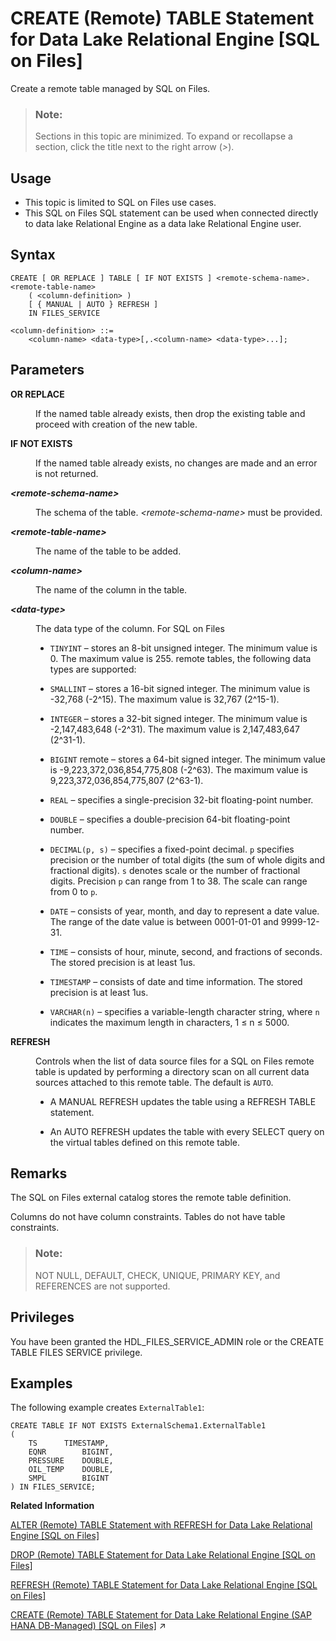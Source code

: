 <!-- loiobeffc07c515540088d372197c9eee191 -->

# CREATE \(Remote\) TABLE Statement for Data Lake Relational Engine \[SQL on Files\]

Create a remote table managed by SQL on Files.



> ### Note:  
> Sections in this topic are minimized. To expand or recollapse a section, click the title next to the right arrow \(*\>*\).



<a name="loiobeffc07c515540088d372197c9eee191__section_fry_b3b_nqb"/>

## Usage

-   This topic is limited to SQL on Files use cases.
-   This SQL on Files SQL statement can be used when connected directly to data lake Relational Engine as a data lake Relational Engine user.



<a name="loiobeffc07c515540088d372197c9eee191__CT_syntax"/>

## Syntax

```
CREATE [ OR REPLACE ] TABLE [ IF NOT EXISTS ] <remote-schema-name>.<remote-table-name>
    ( <column-definition> ) 
    [ { MANUAL | AUTO } REFRESH ]
    IN FILES_SERVICE

<column-definition> ::=
    <column-name> <data-type>[,.<column-name> <data-type>...];

```



<a name="loiobeffc07c515540088d372197c9eee191__CT_parameters"/>

## Parameters


<dl>
<dt><b>

OR REPLACE

</b></dt>
<dd>

If the named table already exists, then drop the existing table and proceed with creation of the new table.



</dd><dt><b>

IF NOT EXISTS

</b></dt>
<dd>

If the named table already exists, no changes are made and an error is not returned.



</dd><dt><b>

*<remote-schema-name\>*

</b></dt>
<dd>

The schema of the table. *<remote-schema-name\>* must be provided.



</dd><dt><b>

*<remote-table-name\>*

</b></dt>
<dd>

The name of the table to be added.



</dd><dt><b>

*<column-name\>*

</b></dt>
<dd>

The name of the column in the table.



</dd><dt><b>

*<data-type\>*

</b></dt>
<dd>

The data type of the column. For SQL on Files

-   `TINYINT` – stores an 8-bit unsigned integer. The minimum value is 0. The maximum value is 255. remote tables, the following data types are supported:

-   `SMALLINT` – stores a 16-bit signed integer. The minimum value is -32,768 \(-2^15\). The maximum value is 32,767 \(2^15-1\).

-   `INTEGER` – stores a 32-bit signed integer. The minimum value is -2,147,483,648 \(-2^31\). The maximum value is 2,147,483,647 \(2^31-1\).

-   `BIGINT` remote – stores a 64-bit signed integer. The minimum value is -9,223,372,036,854,775,808 \(-2^63\). The maximum value is 9,223,372,036,854,775,807 \(2^63-1\).

-   `REAL` – specifies a single-precision 32-bit floating-point number.

-   `DOUBLE` – specifies a double-precision 64-bit floating-point number.

-   `DECIMAL(p, s)` – specifies a fixed-point decimal. `p` specifies precision or the number of total digits \(the sum of whole digits and fractional digits\). `s` denotes scale or the number of fractional digits. Precision `p` can range from 1 to 38. The scale can range from 0 to `p`.

-   `DATE` – consists of year, month, and day to represent a date value. The range of the date value is between 0001-01-01 and 9999-12-31.

-   `TIME` – consists of hour, minute, second, and fractions of seconds. The stored precision is at least 1us.

-   `TIMESTAMP` – consists of date and time information. The stored precision is at least 1us.

-   `VARCHAR(n)` – specifies a variable-length character string, where `n` indicates the maximum length in characters, 1 ≤ n ≤ 5000.




</dd><dt><b>

REFRESH

</b></dt>
<dd>

Controls when the list of data source files for a SQL on Files remote table is updated by performing a directory scan on all current data sources attached to this remote table. The default is `AUTO`.

-   A MANUAL REFRESH updates the table using a REFRESH TABLE statement.

-   An AUTO REFRESH updates the table with every SELECT query on the virtual tables defined on this remote table.




</dd>
</dl>



<a name="loiobeffc07c515540088d372197c9eee191__CT_remarks"/>

## Remarks

The SQL on Files external catalog stores the remote table definition.

Columns do not have column constraints. Tables do not have table constraints.

> ### Note:  
> NOT NULL, DEFAULT, CHECK, UNIQUE, PRIMARY KEY, and REFERENCES are not supported.



## Privileges

You have been granted the HDL\_FILES\_SERVICE\_ADMIN role or the CREATE TABLE FILES SERVICE privilege.



<a name="loiobeffc07c515540088d372197c9eee191__CT_example"/>

## Examples

The following example creates `ExternalTable1`:

```
CREATE TABLE IF NOT EXISTS ExternalSchema1.ExternalTable1 
(
	TS 		TIMESTAMP,
	EQNR 		BIGINT,
	PRESSURE 	DOUBLE,
	OIL_TEMP 	DOUBLE,
	SMPL 		BIGINT 
) IN FILES_SERVICE;
```

**Related Information**  


[ALTER \(Remote\) TABLE Statement with REFRESH for Data Lake Relational Engine \[SQL on Files\]](alter-remote-table-statement-with-refresh-for-data-lake-relational-engine-sql-on-files-ae56450.md "Alter the refresh mode of a table.")

[DROP \(Remote\) TABLE Statement for Data Lake Relational Engine \[SQL on Files\]](drop-remote-table-statement-for-data-lake-relational-engine-sql-on-files-f81d073.md "Drop a remote table from a SQL on Files external catalog.")

[REFRESH \(Remote\) TABLE Statement for Data Lake Relational Engine \[SQL on Files\]](refresh-remote-table-statement-for-data-lake-relational-engine-sql-on-files-e275657.md "Update the current list of data source files for a SQL on Files remote table by performing a directory scan on all current data sources attached to this remote table.")

[CREATE (Remote) TABLE Statement for Data Lake Relational Engine (SAP HANA DB-Managed) \[SQL on Files\]](https://help.sap.com/viewer/a898e08b84f21015969fa437e89860c8/2024_1_QRC/en-US/24e694b566814ad285cb32fe3e5d3928.html "Create a remote table managed by SQL on Files.") :arrow_upper_right:

